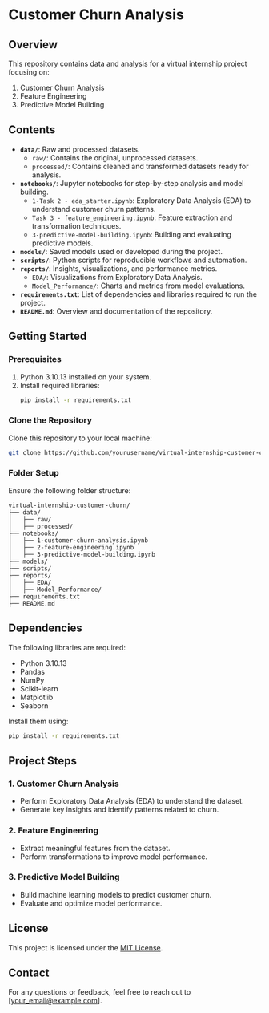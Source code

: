 # Customer Churn Analysis

## Overview
This repository contains data and analysis for a virtual internship project focusing on:
1. Customer Churn Analysis
2. Feature Engineering 
3. Predictive Model Building

## Contents

- **`data/`**: Raw and processed datasets.
  - `raw/`: Contains the original, unprocessed datasets.
  - `processed/`: Contains cleaned and transformed datasets ready for analysis.
- **`notebooks/`**: Jupyter notebooks for step-by-step analysis and model building.
  - `1-Task 2 - eda_starter.ipynb`: Exploratory Data Analysis (EDA) to understand customer churn patterns.
  - `Task 3 - feature_engineering.ipynb`: Feature extraction and transformation techniques.
  - `3-predictive-model-building.ipynb`: Building and evaluating predictive models.
- **`models/`**: Saved models used or developed during the project.
- **`scripts/`**: Python scripts for reproducible workflows and automation.
- **`reports/`**: Insights, visualizations, and performance metrics.
  - `EDA/`: Visualizations from Exploratory Data Analysis.
  - `Model_Performance/`: Charts and metrics from model evaluations.
- **`requirements.txt`**: List of dependencies and libraries required to run the project.
- **`README.md`**: Overview and documentation of the repository.

## Getting Started

### Prerequisites
1. Python 3.10.13 installed on your system.
2. Install required libraries:
   ```bash
   pip install -r requirements.txt
   ```

### Clone the Repository
Clone this repository to your local machine:
```bash
git clone https://github.com/yourusername/virtual-internship-customer-churn.git
```

### Folder Setup
Ensure the following folder structure:
```plaintext
virtual-internship-customer-churn/
├── data/
│   ├── raw/
│   ├── processed/
├── notebooks/
│   ├── 1-customer-churn-analysis.ipynb
│   ├── 2-feature-engineering.ipynb
│   ├── 3-predictive-model-building.ipynb
├── models/
├── scripts/
├── reports/
│   ├── EDA/
│   ├── Model_Performance/
├── requirements.txt
├── README.md
```

## Dependencies
The following libraries are required:
- Python 3.10.13
- Pandas
- NumPy
- Scikit-learn
- Matplotlib
- Seaborn

Install them using:
```bash
pip install -r requirements.txt
```

## Project Steps

### 1. Customer Churn Analysis
- Perform Exploratory Data Analysis (EDA) to understand the dataset.
- Generate key insights and identify patterns related to churn.

### 2. Feature Engineering
- Extract meaningful features from the dataset.
- Perform transformations to improve model performance.

### 3. Predictive Model Building
- Build machine learning models to predict customer churn.
- Evaluate and optimize model performance.

## License
This project is licensed under the [MIT License](LICENSE).

## Contact
For any questions or feedback, feel free to reach out to [your_email@example.com].
